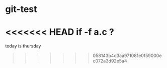 # git-test
<<<<<<< HEAD
if -f a.c
?
=======
today  is  thursday
>>>>>>> 058143b4d3aa971081e0f59000ec072a3d92e5a4
